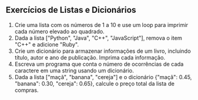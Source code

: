 
## Exercícios de Listas e Dicionários
1. Crie uma lista com os números de 1 a 10 e use um loop para imprimir cada número elevado ao quadrado.
2. Dada a lista ["Python", "Java", "C++", "JavaScript"], remova o item "C++" e adicione "Ruby".
3. Crie um dicionário para armazenar informações de um livro, incluindo título, autor e ano de publicação. Imprima cada informação.
4. Escreva um programa que conta o número de ocorrências de cada caractere em uma string usando um dicionário.
5. Dada a lista ["maçã", "banana", "cereja"] e o dicionário {"maçã": 0.45, "banana": 0.30, "cereja": 0.65}, calcule o preço total da lista de compras.